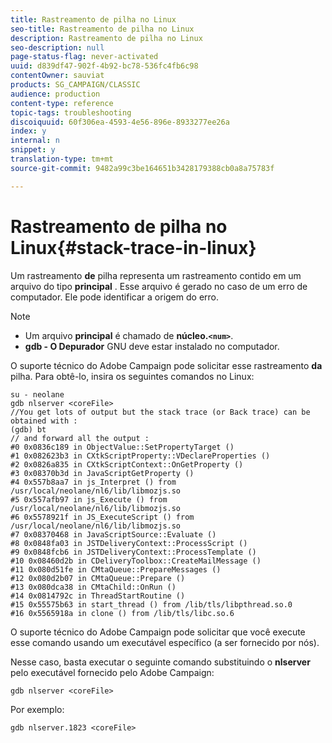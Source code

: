 ```yaml
---
title: Rastreamento de pilha no Linux
seo-title: Rastreamento de pilha no Linux
description: Rastreamento de pilha no Linux
seo-description: null
page-status-flag: never-activated
uuid: d839df47-902f-4b92-bc78-536fc4fb6c98
contentOwner: sauviat
products: SG_CAMPAIGN/CLASSIC
audience: production
content-type: reference
topic-tags: troubleshooting
discoiquuid: 60f306ea-4593-4e56-896e-8933277ee26a
index: y
internal: n
snippet: y
translation-type: tm+mt
source-git-commit: 9482a99c3be164651b3428179388cb0a8a75783f

---
```



# Rastreamento de pilha no Linux{#stack-trace-in-linux}

Um rastreamento **de** pilha representa um rastreamento contido em um arquivo do tipo **principal** . Esse arquivo é gerado no caso de um erro de computador. Ele pode identificar a origem do erro.

>[!NOTE]
>
>* Um arquivo **principal** é chamado de **núcleo.`<num>`**.
>* **gdb - O Depurador** GNU deve estar instalado no computador.
>



O suporte técnico do Adobe Campaign pode solicitar esse rastreamento **da** pilha. Para obtê-lo, insira os seguintes comandos no Linux:

```
su - neolane
gdb nlserver <coreFile>
//You get lots of output but the stack trace (or Back trace) can be obtained with : 
(gdb) bt
// and forward all the output : 
#0 0x0836c189 in ObjectValue::SetPropertyTarget ()
#1 0x082623b3 in CXtkScriptProperty::VDeclareProperties ()
#2 0x0826a835 in CXtkScriptContext::OnGetProperty ()
#3 0x08370b3d in JavaScriptGetProperty ()
#4 0x557b8aa7 in js_Interpret () from /usr/local/neolane/nl6/lib/libmozjs.so
#5 0x557afb97 in js_Execute () from /usr/local/neolane/nl6/lib/libmozjs.so
#6 0x5578921f in JS_ExecuteScript () from /usr/local/neolane/nl6/lib/libmozjs.so
#7 0x08370468 in JavaScriptSource::Evaluate ()
#8 0x0848fa03 in JSTDeliveryContext::ProcessScript ()
#9 0x0848fcb6 in JSTDeliveryContext::ProcessTemplate ()
#10 0x08460d2b in CDeliveryToolbox::CreateMailMessage ()
#11 0x080d51fe in CMtaQueue::PrepareMessages ()
#12 0x080d2b07 in CMtaQueue::Prepare ()
#13 0x080dca38 in CMtaChild::OnRun ()
#14 0x0814792c in ThreadStartRoutine ()
#15 0x55575b63 in start_thread () from /lib/tls/libpthread.so.0
#16 0x5565918a in clone () from /lib/tls/libc.so.6
```

O suporte técnico do Adobe Campaign pode solicitar que você execute esse comando usando um executável específico (a ser fornecido por nós).

Nesse caso, basta executar o seguinte comando substituindo o **nlserver** pelo executável fornecido pelo Adobe Campaign:

```
gdb nlserver <coreFile>
```

Por exemplo:

```
gdb nlserver.1823 <coreFile>
```

